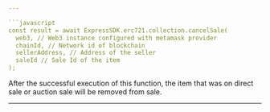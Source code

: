 ```yaml
---

```javascript
const result = await ExpressSDK.erc721.collection.cancelSale(
  web3, // Web3 instance configured with metamask provider
  chainId, // Network id of blockchain
  sellerAddress, // Address of the seller
  saleId // Sale Id of the item
);
```

After the successful execution of this function, the item that was on direct sale or auction sale will be removed from sale.

---
```

